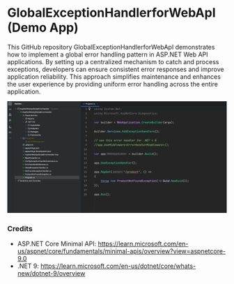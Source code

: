 # GlobalExceptionHandlerforWebApI (Demo App)

This GitHub repository GlobalExceptionHandlerforWebApI demonstrates how to implement a global error handling pattern in 
ASP.NET Web API applications. By setting up a centralized mechanism to catch and process exceptions, developers can ensure consistent error responses and improve application reliability. This approach simplifies maintenance and enhances the user experience by providing uniform error handling across the entire application.

<img width="1100" alt="globalerror-project-setup" src="img/globalerror-project-setup.png">



### Credits

* ASP.NET Core Minimal API: https://learn.microsoft.com/en-us/aspnet/core/fundamentals/minimal-apis/overview?view=aspnetcore-9.0
* .NET 9: https://learn.microsoft.com/en-us/dotnet/core/whats-new/dotnet-9/overview


